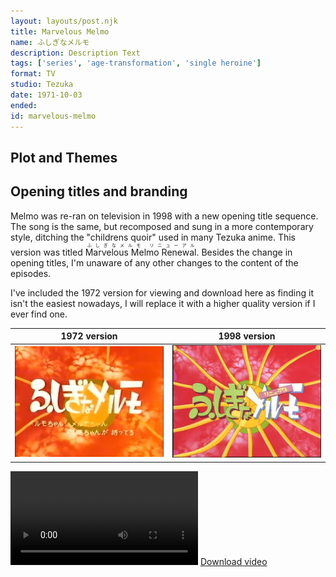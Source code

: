 ```yaml
---
layout: layouts/post.njk
title: Marvelous Melmo
name: ふしぎなメルモ
description: Description Text
tags: ['series', 'age-transformation', 'single heroine']
format: TV
studio: Tezuka
date: 1971-10-03
ended: 
id: marvelous-melmo
---
```


## Plot and Themes
## Opening titles and branding
Melmo was re-ran on television in 1998 with a new opening title sequence. The song is the same, but recomposed and sung in a more contemporary style, ditching the "childrens quoir" used in many Tezuka anime. This version was titled <ruby>Marvelous Melmo Renewal<rt>ふしぎなメルモ リニューアル</rt></ruby>. Besides the change in opening titles, I'm unaware of any other changes to the content of the episodes. 

I've included the 1972 version for viewing and download here as finding it isn't the easiest nowadays, I will replace it with a higher quality version if I ever find one.

| 1972 version | 1998 version |
| ----------- | ----------- |
| ![1972](/media/marvelous-melmo/titlecard-1.jpg) | ![1998](/media/marvelous-melmo/titlecard-2.jpg) |

<video controls> <source src="/media/marvelous-melmo/melmo_op-1.mp4" type="video/mp4"> </video>
<a href="/media/marvelous-melmo/melmo_op-1.mp">Download video</a>
